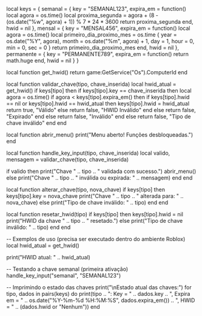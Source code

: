 local keys = {
  semanal = {
    key = "SEMANAL123",
    expira_em = function()
      local agora = os.time()
      local proxima_segunda = agora + (8 - (os.date("%w", agora) + 1)) % 7 * 24 * 3600
      return proxima_segunda
    end,
    hwid = nil
  },
  mensal = {
    key = "MENSAL456",
    expira_em = function()
      local agora = os.time()
      local primeiro_dia_proximo_mes = os.time { year = os.date("%Y", agora), month = os.date("%m", agora) + 1, day = 1, hour = 0, min = 0, sec = 0 }
      return primeiro_dia_proximo_mes
    end,
    hwid = nil
  },
  permanente = {
    key = "PERMANENTE789",
    expira_em = function()
      return math.huge
    end,
    hwid = nil
  }
}

local function get_hwid()
  return game:GetService("Os").ComputerId
end

local function validar_chave(tipo, chave_inserida)
  local hwid_atual = get_hwid()
  if keys[tipo] then
    if keys[tipo].key == chave_inserida then
      local agora = os.time()
      if agora < keys[tipo].expira_em() then
        if keys[tipo].hwid == nil or keys[tipo].hwid == hwid_atual then
          keys[tipo].hwid = hwid_atual
          return true, "Válido"
        else
          return false, "HWID Inválido"
        end
      else
        return false, "Expirado"
      end
    else
      return false, "Inválido"
    end
  else
    return false, "Tipo de chave inválido"
  end
end

local function abrir_menu()
  print("Menu aberto! Funções desbloqueadas.")
end

local function handle_key_input(tipo, chave_inserida)
  local valido, mensagem = validar_chave(tipo, chave_inserida)

  if valido then
    print("Chave " .. tipo .. " validada com sucesso.")
    abrir_menu()
  else
    print("Chave " .. tipo .. " inválida ou expirada: " .. mensagem)
  end
end

local function alterar_chave(tipo, nova_chave)
  if keys[tipo] then
    keys[tipo].key = nova_chave
    print("Chave " .. tipo .. " alterada para: " .. nova_chave)
  else
    print("Tipo de chave inválido: " .. tipo)
  end
end

local function resetar_hwid(tipo)
    if keys[tipo] then
        keys[tipo].hwid = nil
        print("HWID da chave " .. tipo .. " resetado.")
    else
        print("Tipo de chave inválido: " .. tipo)
    end
end

-- Exemplos de uso (precisa ser executado dentro do ambiente Roblox)
local hwid_atual = get_hwid()

print("HWID atual: " .. hwid_atual)

-- Testando a chave semanal (primeira ativação)
handle_key_input("semanal", "SEMANAL123")

-- Imprimindo o estado das chaves
print("\nEstado atual das chaves:")
for tipo, dados in pairs(keys) do
  print(tipo .. ": Key = " .. dados.key .. ", Expira em = " .. os.date("%Y-%m-%d %H:%M:%S", dados.expira_em()) .. ", HWID = " .. (dados.hwid or "Nenhum"))
end
